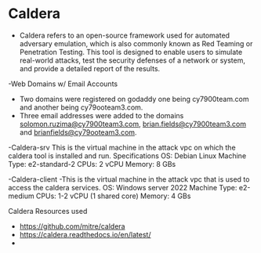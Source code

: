# Caldera 
  - Caldera refers to an open-source framework used for automated adversary emulation, which is also commonly known as Red Teaming or Penetration Testing. This tool is designed to enable users to simulate real-world attacks, test the security defenses of a network or system, and provide a detailed report of the results.

-Web Domains w/ Email Accounts
  - Two domains were registered on godaddy one being cy7900team.com and another being cy79ooteam3.com.
  - Three email addresses were added to the domains solomon.ruzima@cy7900team3.com, brian.fields@cy7900team3.com and brianfields@cy79ooteam3.com.
  
  
  -Caldera-srv 
    This is the virtual machine in the attack vpc on which the caldera tool is installed and run.
    Specifications
    OS: Debian Linux
    Machine Type: e2-standard-2
    CPUs: 2 vCPU
    Memory: 8 GBs
    
 -Caldera-client
 -This is the virtual machine in the attack vpc that is used to access the caldera services. 
  OS: Windows server 2022
  Machine Type: e2-medium
  CPUs: 1-2 vCPU (1 shared core)
  Memory: 4 GBs
  
Caldera Resources used
* https://github.com/mitre/caldera
* https://caldera.readthedocs.io/en/latest/
* 
